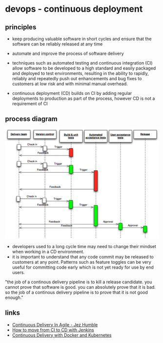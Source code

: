 
# devops - continuous deployment


## principles
* keep producing valuable software in short cycles and ensure that the software can be reliably released at any time
* automate and improve the process of software delivery


* techniques such as automated testing and continuous integration (CI) allow software to be developed to a high standard and easily packaged and deployed to test environments, resulting in the ability to rapidly, reliably and repeatedly push out enhancements and bug fixes to customers at low risk and with minimal manual overhead.
* continuous deployment (CD) builds on CI by adding regular deployments to production as part of the process, however CD is not a requirement of CI


## process diagram
![continuous deployment process diagram](continuous-delivery-process-diagram.png "continuous deployment process diagram")


* developers used to a long cycle time may need to change their mindset when working in a CD environment. 
* it is important to understand that any code commit may be released to customers at any point. 
Patterns such as feature toggles can be very useful for committing code early which is not yet ready for use by end users.

"the job of a continous delivery pipeline is to kill a release candidate. you cannot prove that software is good. you can absolutely prove that it is bad. so the job of a continous delivery pipeline is to prove that it is not good enough."


## links

* [Continuous Delivery In Agile - Jez Humble](https://vimeo.com/229954108)
* [How to move from CI to CD with Jenkins](https://jaxenter.com/how-to-move-from-ci-to-cd-with-jenkins-workflow-128135.html)
* [Continuous Delivery with Docker and Kubernetes](https://youtu.be/xAziflV3ah4)
